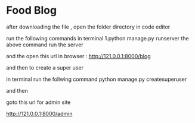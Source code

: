 # Food Blog

after downloading the file , open the folder directory in code editor

run the following commands in terminal
  1.python manage.py runserver 
  the above command run the server 
  
 and the open this url in browser : http://121.0.0.1:8000/blog
 
 and then to create a super user 
 
 in terminal run the follwing command
  python manage.py createsuperuser
  
  and then 
  
  goto this url for admin site
  
  http://121.0.0.1:8000/admin
